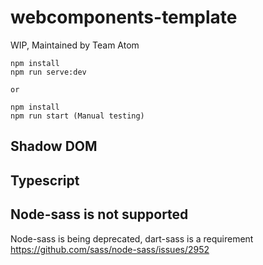 # webcomponents-template

WIP, Maintained by Team Atom

```
npm install
npm run serve:dev

or

npm install
npm run start (Manual testing)
```

## Shadow DOM

## Typescript

## Node-sass is not supported

Node-sass is being deprecated, dart-sass is a requirement https://github.com/sass/node-sass/issues/2952
